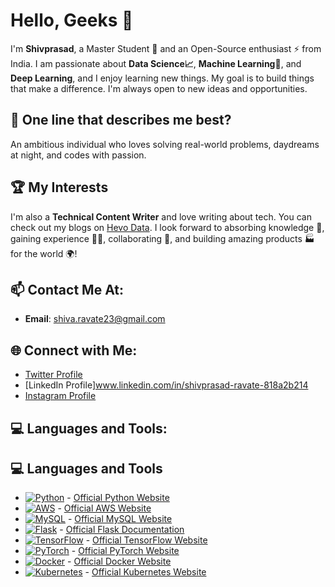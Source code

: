 # Hello, Geeks 👋

I'm **Shivprasad**, a Master Student  🚀 and an Open-Source enthusiast ⚡ from India. I am passionate about **Data Science📈**, **Machine Learning🤖**, and **Deep Learning**, and I enjoy learning new things. My goal is to build things that make a difference. I'm always open to new ideas and opportunities.

## 🔭 One line that describes me best?
An ambitious individual who loves solving real-world problems, daydreams at night, and codes with passion.

## 🏆 My Interests
I'm also a **Technical Content Writer** and love writing about tech. You can check out my blogs on [Hevo Data](https://hevodata.com/learn/author/sarang_ravate/). I look forward to absorbing knowledge 🧠, gaining experience 👨‍🏭, collaborating 🤝, and building amazing products 🏭 for the world 🌍!

## 📫 Contact Me At:
- **Email**: shiva.ravate23@gmail.com

## 🌐 Connect with Me:
- [Twitter Profile](https://twitter.com/your-twitter)
- [LinkedIn Profile]www.linkedin.com/in/shivprasad-ravate-818a2b214
- [Instagram Profile](https://www.instagram.com/shiva_ravate10/profilecard/?igsh=d3RoM2xlbWd6aTcy )

## 💻 Languages and Tools:
## 💻 Languages and Tools
- [![Python](https://img.shields.io/badge/-Python-3776AB?style=flat&logo=python&logoColor=ffffff)](https://www.python.org/) - [Official Python Website](https://www.python.org/)
- [![AWS](https://img.shields.io/badge/-AWS-333333?style=flat&logo=amazon-aws)](https://aws.amazon.com/) - [Official AWS Website](https://aws.amazon.com/)
- [![MySQL](https://img.shields.io/badge/-MySQL-333333?style=flat&logo=mysql)](https://www.mysql.com/) - [Official MySQL Website](https://www.mysql.com/)
- [![Flask](https://img.shields.io/badge/-Flask-333333?style=flat&logo=flask)](https://flask.palletsprojects.com/) - [Official Flask Documentation](https://flask.palletsprojects.com/)
- [![TensorFlow](https://img.shields.io/badge/-TensorFlow-333333?style=flat&logo=tensorflow)](https://www.tensorflow.org/) - [Official TensorFlow Website](https://www.tensorflow.org/)
- [![PyTorch](https://img.shields.io/badge/-PyTorch-333333?style=flat&logo=pytorch)](https://pytorch.org/) - [Official PyTorch Website](https://pytorch.org/)
- [![Docker](https://img.shields.io/badge/-Docker-333333?style=flat&logo=docker)](https://www.docker.com/) - [Official Docker Website](https://www.docker.com/)
- [![Kubernetes](https://img.shields.io/badge/-Kubernetes-333333?style=flat&logo=kubernetes)](https://kubernetes.io/) - [Official Kubernetes Website](https://kubernetes.io/)


